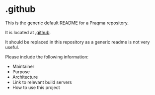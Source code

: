 # .github

This is the generic default README for a Praqma repository.

It is located at [.github](https://github.com/praqma/.github).

It should be replaced in this repository as a generic readme is not very useful.

Please include the following information:

- Maintainer
- Purpose
- Architecture
- Link to relevant build servers
- How to use this project
